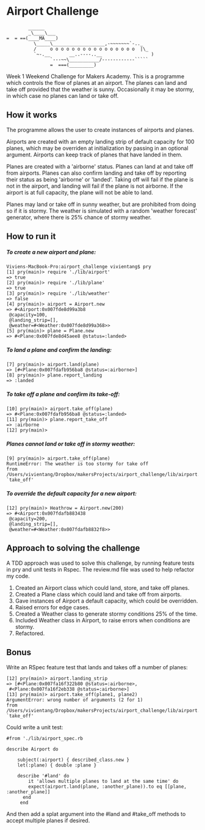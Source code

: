 Airport Challenge
=================

```
        ______
        _\____\___
=  = ==(____MA____)
          \_____\___________________,-~~~~~~~`-.._
          /     o o o o o o o o o o o o o o o o  |\_
          `~-.__       __..----..__                  )
                `---~~\___________/------------`````
                =  ===(_________)

```

Week 1 Weekend Challenge for Makers Academy. This is a programme which controls the flow of planes at an airport. The planes can land and take off provided that the weather is sunny. Occasionally it may be stormy, in which case no planes can land or take off.

How it works
---------
The programme allows the user to create instances of airports and planes.

Airports are created with an empty landing strip of default capacity for 100 planes, which may be overriden at initialization by passing in an optional argument. Airports can keep track of planes that have landed in them.  

Planes are created with a 'airborne' status. Planes can land at and take off from airports. Planes can also confirm landing and take off by reporting their status as being 'airborne' or 'landed'. Taking off will fail if the plane is not in the airport, and landing will fail if the plane is not airborne. If the airport is at full capacity, the plane will not be able to land. 

Planes may land or take off in sunny weather, but are prohibited from doing so if it is stormy. The weather is simulated with a random 'weather forecast' generator, where there is 25% chance of stormy weather. 

How to run it
-------
##### To create a new airport and plane:
```
Viviens-MacBook-Pro:airport_challenge vivientang$ pry
[1] pry(main)> require './lib/airport'
=> true
[2] pry(main)> require './lib/plane'
=> true
[3] pry(main)> require './lib/weather'
=> false
[4] pry(main)> airport = Airport.new
=> #<Airport:0x007fde8d99a3b8
 @capacity=100,
 @landing_strip=[],
 @weather=#<Weather:0x007fde8d99a368>>
[5] pry(main)> plane = Plane.new
=> #<Plane:0x007fde8d45aee8 @status=:landed>
```
##### To land a plane and confirm the landing:
```
[7] pry(main)> airport.land(plane)
=> [#<Plane:0x007fdafb956ba8 @status=:airborne>]
[8] pry(main)> plane.report_landing
=> :landed
```
##### To take off a plane and confirm its take-off:
```
[10] pry(main)> airport.take_off(plane)
=> #<Plane:0x007fdafb956ba8 @status=:landed>
[11] pry(main)> plane.report_take_off
=> :airborne
[12] pry(main)>
```
##### Planes cannot land or take off in stormy weather:
```
[9] pry(main)> airport.take_off(plane)
RuntimeError: The weather is too stormy for take off
from /Users/vivientang/Dropbox/makersProjects/airport_challenge/lib/airport.rb:24:in `take_off'
```
##### To override the default capacity for a new airport:
```
[12] pry(main)> Heathrow = Airport.new(200)
=> #<Airport:0x007fdafb883438
 @capacity=200,
 @landing_strip=[],
 @weather=#<Weather:0x007fdafb8832f8>>
 ```
Approach to solving the challenge
-----
A TDD approach was used to solve this challenge, by running feature tests in pry and unit tests in Rspec. 
The review.md file was used to help refactor my code.

1. Created an Airport class which could land, store, and take off planes.
2. Created a Plane class which could land and take off from airports.
3. Gave instances of Airport a default capacity, which could be overridden.
4. Raised errors for edge cases. 
5. Created a Weather class to generate stormy conditions 25% of the time.
6. Included Weather class in Airport, to raise errors when conditions are stormy.
7. Refactored. 

Bonus
-----
Write an RSpec feature test that lands and takes off a number of planes:
```
[12] pry(main)> airport.landing_strip
=> [#<Plane:0x007fa16f322b80 @status=:airborne>,
 #<Plane:0x007fa16f2eb338 @status=:airborne>]
[13] pry(main)> airport.take_off(plane1, plane2)
ArgumentError: wrong number of arguments (2 for 1)
from /Users/vivientang/Dropbox/makersProjects/airport_challenge/lib/airport.rb:21:in `take_off'
```
Could write a unit test:
```
#from './lib/airport_spec.rb

describe Airport do

    subject(:airport) { described_class.new }
    let(:plane) { double :plane }
    
    describe '#land' do
        it 'allows multiple planes to land at the same time' do
        expect(airport.land(plane, :another_plane)).to eq [[plane, :another_plane]]
      end
     end
```
And then add a splat argument into the #land and #take_off methods to accept multiple planes if desired.
